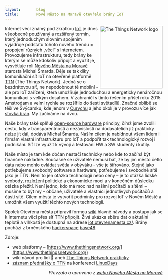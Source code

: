 ```yaml
---
layout:       blog
title:        Nové Město na Moravě otevřelo brány IoT
---
```

<a title="Od After consultation with core team members 2018-09-10 | https://www.thethingsnetwork.org/#index-team [CC BY-SA 4.0 
 (https://creativecommons.org/licenses/by-sa/4.0
)], prostřednictvím Wikimedia Commons" href="https://commons.wikimedia.org/wiki/File:The_Things_Network_logo.svg"><img width="200" alt="The Things Network logo" style="float: right;" src="https://upload.wikimedia.org/wikipedia/commons/thumb/b/bb/The_Things_Network_logo.svg/200px-The_Things_Network_logo.svg.png"></a>Internet věcí známý pod zkratkou [IoT](https://cs.wikipedia.org/wiki/Internet_v%C4%9Bc%C3%AD) je dnes všeobecně používaný a rozšířený termín, který jednoduchým slovním spojením vyjadřuje podstatu tohoto nového trendu = propojení různých „věcí“ s Internetem.
Provozujeme infrastrukturu, tedy brány ke kterým se může kdokoliv připojit a využít je, vysvětluje roli [Nového Města na Moravě](https://cs.wikipedia.org/wiki/Nov%C3%A9_M%C4%9Bsto_na_Morav%C4%9B) starosta Michal Šmarda. Děje se tak díky komunikační síť IoT na otevřené platformě [TTN](https://cs.wikipedia.org/wiki/The_Things_Network) (The Things Network). Jedná se o bezdrátovou síť, ne nepodobnout té mobilní - ale pro IoT zařízení, která umožňuje jednoduchou a energeticky nenáročnou komunikaci s velkým dosahem. V zahraničí s tímto řešením přišel roku 2015 Amstrodam a velmi rychle se rozšířilo do šesti světadílů. Značné oblibě se těší ve Švýcarsku, kde jenom v [Curychu](https://cs.wikipedia.org/wiki/Curych) a jeho okolí je v provozu více jak [stovka bran](https://www.thethingsnetwork.org/community/zurich/). My začínáme na dvou.

Naše brány také splňují [open-source hardware](https://cs.wikipedia.org/wiki/Open-source_hardware) principy, čímž jsme zvolili cestu, kdy v transparentnosti a nezávislosti na dodavatelích již prakticky nelze jít dál, dodává Michal Šmarda. Naším cílem je nabídnout všem lidem i firmám vlastní infrastrukturu pro IoT a podpořit tak technologický rozvoj i podnikání. Síť lze využit k vývoji a testování HW a SW studenty i kutily.

Naše místo je tam kde občan nestačí technicky nebo kde to začíná být finančně nákladné. Současně se uživatelé nemusí bát, že by jim město četlo data nebo mohlo ovládat světla v obýváku - vše je šifrováno. Stejně jako potřebujeme svobodný software a hardware, potřebujeme i svobodné sítě jako je TTN. Není to jen otázka technologií nebo ceny – je to otázka lidské svobody, rozložení politické a ekonomické moci a v konečném důsledku otázka přežití. Není jedno, kdo má moc nad našimi počítači a sítěmi – musíme to být my – občané, uživatelé a vlastníci jednotlivých počítačů a částí sítě. Cílem města je vytvořit podmínky pro rozvoj IoT v Novém Městě a umožnit všem využití těchto nových technologií.

Spolek Otevřená města připravil formou [wiki](https://cs.wikipedia.org/wiki/Wiki) hlavně návody a postupy jak se k Internetu věcí přes síť TTN připojit. Živá ukázka sběru dat o aktuální teplotě a vlhkosti je dostupná na adrese [iot.otevrenamesta.cz/](https://iot.otevrenamesta.cz). Brány pochází z brněnského [hackerspace](https://cs.wikipedia.org/wiki/Hackerspace) [base48](https://base48.cz//).

Zdroje:
- web platformy – [https://www.thethingsnetwork.org/](https://www.thethingsnetwork.org/)
- wiki návod pro lidi 🙂 aneb [The Things Network prakticky](https://cs.wikiversity.org/wiki/The_Things_Network_prakticky)
- [záznam přednášky o TTN](https://www.linuxdays.cz/2017/program/#Sun1500room107) na konferenci [LinuxDays](https://www.linuxdays.cz/)

<div style="text-align:right"><i>Převzato a upraveno z <a href="https://radnice.nmnm.cz/mesto-otevrelo-brany-do-internetu-veci/">webu Nového Města na Moravě</a></i></div>